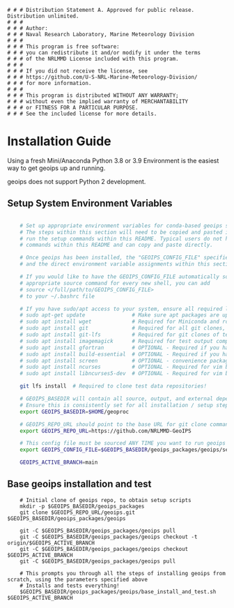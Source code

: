     # # # Distribution Statement A. Approved for public release. Distribution unlimited.
    # # # 
    # # # Author:
    # # # Naval Research Laboratory, Marine Meteorology Division
    # # # 
    # # # This program is free software:
    # # # you can redistribute it and/or modify it under the terms
    # # # of the NRLMMD License included with this program.
    # # # 
    # # # If you did not receive the license, see
    # # # https://github.com/U-S-NRL-Marine-Meteorology-Division/
    # # # for more information.
    # # # 
    # # # This program is distributed WITHOUT ANY WARRANTY;
    # # # without even the implied warranty of MERCHANTABILITY
    # # # or FITNESS FOR A PARTICULAR PURPOSE.
    # # # See the included license for more details.

Installation Guide
==================

Using a fresh Mini/Anaconda Python 3.8 or 3.9 Environment is the easiest way to get geoips up and running.

geoips does not support Python 2 development.


Setup System Environment Variables
----------------------------------

```bash

    # Set up appropriate environment variables for conda-based geoips setup steps within this README below.
    # The steps within this section will need to be copied and pasted into your shell any time you want to
    # run the setup commands within this README. Typical users do not have to make any modifications to the
    # commands within this README and can copy and paste directly.

    # Once geoips has been installed, the "GEOIPS_CONFIG_FILE" specified below will be sourced when running geoips,
    # and the direct environment variable assignments within this section are no longer required.

    # If you would like to have the GEOIPS_CONFIG_FILE automatically sourced so you do not have to manually run the 
    # appropriate source command for every new shell, you can add 
    # source </full/path/to/GEOIPS_CONFIG_FILE>
    # to your ~/.bashrc file

    # If you have sudo/apt access to your system, ensure all required libraries are available
    # sudo apt-get update               # Make sure apt packages are up to date
    # sudo apt install wget             # Required for Miniconda and rclone setup
    # sudo apt install git              # Required for all git clones, >=2.19.1
    # sudo apt install git-lfs          # Required for git clones of test data repos, >=2.19.1
    # sudo apt install imagemagick      # Required for test output comparisons
    # sudo apt install gfortran         # OPTIONAL - Required if you have plugins with fortran builds
    # sudo apt install build-essential  # OPTIONAL - Required if you have plugins with fortran/C builds
    # sudo apt install screen           # OPTIONAL - convenience package
    # sudo apt install ncurses          # OPTIONAL - Required for vim build
    # sudo apt install libncurses5-dev  # OPTIONAL - Required for vim build

    git lfs install  # Required to clone test data repositories!

    # GEOIPS_BASEDIR will contain all source, output, and external dependencies
    # Ensure this is consistently set for all installation / setup steps below
    export GEOIPS_BASEDIR=$HOME/geoproc

    # GEOIPS_REPO_URL should point to the base URL for git clone commands
    export GEOIPS_REPO_URL=https://github.com/NRLMMD-GeoIPS

    # This config file must be sourced ANY TIME you want to run geoips
    export GEOIPS_CONFIG_FILE=$GEOIPS_BASEDIR/geoips_packages/geoips/setup/config_geoips

    GEOIPS_ACTIVE_BRANCH=main
```


Base geoips installation and test
----------------------------------
```
    # Initial clone of geoips repo, to obtain setup scripts
    mkdir -p $GEOIPS_BASEDIR/geoips_packages
    git clone $GEOIPS_REPO_URL/geoips.git $GEOIPS_BASEDIR/geoips_packages/geoips
    
    git -C $GEOIPS_BASEDIR/geoips_packages/geoips pull
    git -C $GEOIPS_BASEDIR/geoips_packages/geoips checkout -t origin/$GEOIPS_ACTIVE_BRANCH
    git -C $GEOIPS_BASEDIR/geoips_packages/geoips checkout $GEOIPS_ACTIVE_BRANCH
    git -C $GEOIPS_BASEDIR/geoips_packages/geoips pull

    # This prompts you through all the steps of installing geoips from scratch, using the parameters specified above
    # Installs and tests everything!
    $GEOIPS_BASEDIR/geoips_packages/geoips/base_install_and_test.sh $GEOIPS_ACTIVE_BRANCH
```
